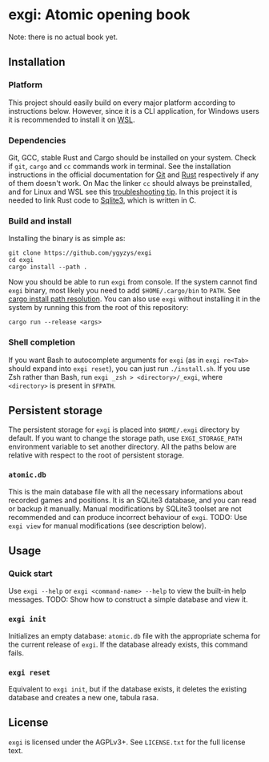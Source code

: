 # exgi: Atomic opening book

Note: there is no actual book yet.

## Installation

### Platform

This project should easily build on every major platform according to instructions below. However, since it is a CLI application, for Windows users it is recommended to install it on [WSL](https://docs.microsoft.com/en-us/windows/wsl/install-win10).

### Dependencies

Git, GCC, stable Rust and Cargo should be installed on your system. Check if `git`, `cargo` and `cc` commands work in terminal. See the installation instructions in the official documentation for [Git](https://git-scm.com/book/en/v2/Getting-Started-Installing-Git) and [Rust](https://www.rust-lang.org/tools/install) respectively if any of them doesn't work. On Mac the linker `cc` should always be preinstalled, and for Linux and WSL see this [troubleshooting tip](https://ostechnix.com/how-to-fix-rust-error-linker-cc-not-found-on-linux/). In this project it is needed to link Rust code to [Sqlite3](https://www.sqlite.org), which is written in C.

### Build and install

Installing the binary is as simple as:
```
git clone https://github.com/ygyzys/exgi
cd exgi
cargo install --path .
```

Now you should be able to run `exgi` from console. If the system cannot find `exgi` binary, most likely you need to add `$HOME/.cargo/bin` to `PATH`. See [cargo install path resolution](https://doc.rust-lang.org/cargo/commands/cargo-install.html). You can also use `exgi` without installing it in the system by running this from the root of this repository:
```
cargo run --release <args>
```

### Shell completion

If you want Bash to autocomplete arguments for `exgi` (as in `exgi re<Tab>` should expand into `exgi reset`), you can just run `./install.sh`. If you use Zsh rather than Bash, run `exgi _zsh > <directory>/_exgi`, where `<directory>` is present in `$FPATH`.

## Persistent storage

The persistent storage for `exgi` is placed into `$HOME/.exgi` directory by default. If you want to change the storage path, use `EXGI_STORAGE_PATH` environment variable to set another directory. All the paths below are relative with respect to the root of persistent storage.

### `atomic.db`

This is the main database file with all the necessary informations about recorded games and positions. It is an SQLite3 database, and you can read or backup it manually. Manual modifications by SQLite3 toolset are not recommended and can produce incorrect behaviour of `exgi`. TODO: Use `exgi view` for manual modifications (see description below).

## Usage

### Quick start

Use `exgi --help` or `exgi <command-name> --help` to view the built-in help messages.
TODO: Show how to construct a simple database and view it.

### `exgi init`

Initializes an empty database: `atomic.db` file with the appropriate schema for the current release of `exgi`. If the database already exists, this command fails.

### `exgi reset`

Equivalent to `exgi init`, but if the database exists, it deletes the existing database and creates a new one, tabula rasa.

## License

`exgi` is licensed under the AGPLv3+. See `LICENSE.txt` for the full license text.
